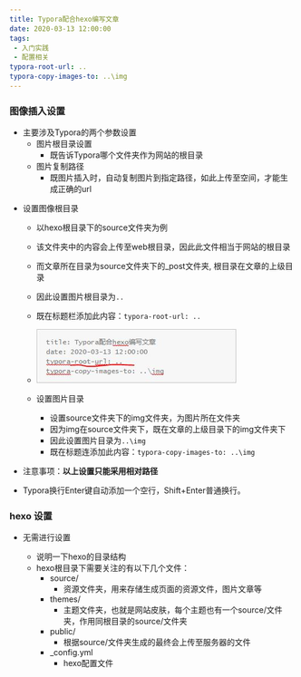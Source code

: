 ```yaml
---
title: Typora配合hexo编写文章
date: 2020-03-13 12:00:00
tags:
 - 入门实践
 - 配置相关
typora-root-url: ..
typora-copy-images-to: ..\img
---
```


### 图像插入设置

* 主要涉及Typora的两个参数设置
  * 图片根目录设置
    * 既告诉Typora哪个文件夹作为网站的根目录
  * 图片复制路径
    * 既图片插入时，自动复制图片到指定路径，如此上传至空间，才能生成正确的url

+ 设置图像根目录
  
  + 以hexo根目录下的source文件夹为例
  + 该文件夹中的内容会上传至web根目录，因此此文件相当于网站的根目录
  + 而文章所在目录为source文件夹下的_post文件夹, 根目录在文章的上级目录
  + 因此设置图片根目录为`..`
  + 既在标题栏添加此内容：`typora-root-url: ..`
  + ![typera_setting2](/img/typera_setting2.JPG)
  
  + 设置图片目录
  
    + 设置source文件夹下的img文件夹，为图片所在文件夹
    + 因为img在source文件夹下，既在文章的上级目录下的img文件夹下
    + 因此设置图片目录为`..\img`
  
    * 既在标题连添加此内容：`typora-copy-images-to: ..\img`
  
* 注意事项：**以上设置只能采用相对路径**

<!--more-->

  + Typora换行Enter键自动添加一个空行，Shift+Enter普通换行。

### hexo 设置

* 无需进行设置

  * 说明一下hexo的目录结构
  * hexo根目录下需要关注的有以下几个文件：
    * source/
      * 资源文件夹，用来存储生成页面的资源文件，图片文章等
    * themes/
      * 主题文件夹，也就是网站皮肤，每个主题也有一个source/文件夹，作用同根目录的source/文件夹
    * public/
      * 根据source/文件夹生成的最终会上传至服务器的文件
    * _config.yml
      * hexo配置文件
  
  